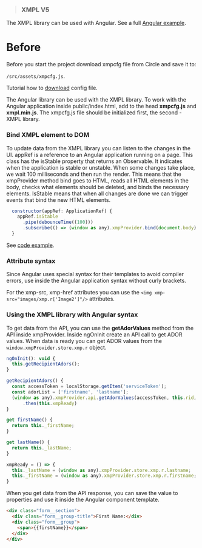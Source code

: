 >### XMPL V5

The XMPL library can be used with Angular. See a full [Angular example](https://github.com/XMPieLab/XMPL-V5/tree/main/Sample%20sites/xmpl-angular).

# Before 

Before you start the project download xmpcfg file from Circle and save it to:  

`/src/assets/xmpcfg.js`.

Tutorial how to [download](https://github.com/XMPieLab/XMPL-V5/wiki/Getting-Started#2-download-the-configuration-file) config file.


The Angular library can be used with the XMPL library. To work with the Angular application inside public/index.html, add to the head **xmpcfg.js** and **xmpl.min.js**. The xmpcfg.js file should be initialized first, the second - XMPL library.

### Bind XMPL element to DOM 

To update data from the XMPL library you can listen to the changes in the UI. appRef is a reference to an Angular application running on a page. This class has the isStable property that returns an Observable. It indicates when the application is stable or unstable. 
When some changes take place, we wait 100 milliseconds and then run the render. This means that the xmpProvider method bind goes to HTML, reads all HTML elements in the body, checks what elements should be deleted, and binds the necessary elements. IsStable means that when all changes are done we can trigger events that bind the new HTML elements. 

```javascript
  constructor(appRef: ApplicationRef) { 
    appRef.isStable 
      .pipe(debounceTime((100))) 
      .subscribe(() => (window as any).xmpProvider.bind(document.body).render()); 
  } 
```
See [code example](https://github.com/XMPieLab/XMPL-V5/blob/main/Sample%20sites/xmpl-angular/src/app/app.component.ts).

### Attribute syntax 

Since Angular uses special syntax for their templates to avoid compiler errors, use inside the Angular application syntax without curly brackets.  

For the xmp-src, xmp-href attributes you can use the `<img xmp-src="images/xmp.r['Image2']"/>` attributes.

### Using the XMPL library with Angular syntax 

To get data from the API, you can use the **getAdorValues** method from the API inside xmpProvider.
Inside ngOnInit create an API call to get ADOR values. When data is ready you can get ADOR values from the `window.xmpProvider.store.xmp.r` object.

```javascript
ngOnInit(): void { 
  this.getRecipientAdors(); 
} 

getRecipientAdors() { 
  const accessToken = localStorage.getItem('serviceToken'); 
  const adorList = ['firstname', 'lastname']; 
  (window as any).xmpProvider.api.getAdorValues(accessToken, this.rid, true, adorList, [], false) 
      .then(this.xmpReady) 
} 

get firstName() { 
  return this._firstName; 
} 

get lastName() { 
  return this._lastName; 
} 

xmpReady = () => { 
  this._lastName = (window as any).xmpProvider.store.xmp.r.lastname; 
  this._firstName = (window as any).xmpProvider.store.xmp.r.firstname; 
} 
```
 

When you get data from the API response, you can save the value to properties and use it inside the Angular component template. 
```html
<div class="form__section"> 
  <div class="form__group-title">First Name:</div> 
  <div class="form__group"> 
    <span>{{firstName}}</span> 
  </div> 
</div>
```

